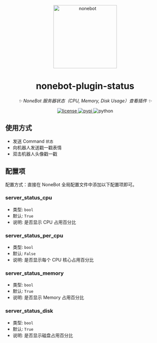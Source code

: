 <!--
 * @Author         : yanyongyu
 * @Date           : 2020-11-15 14:40:25
 * @LastEditors    : yanyongyu
 * @LastEditTime   : 2021-03-16 17:14:08
 * @Description    : None
 * @GitHub         : https://github.com/yanyongyu
-->

<p align="center">
  <a href="https://v2.nonebot.dev/"><img src="https://raw.githubusercontent.com/nonebot/nonebot2/master/docs/.vuepress/public/logo.png" width="200" height="200" alt="nonebot"></a>
</p>

<div align="center">

# nonebot-plugin-status

_✨ NoneBot 服务器状态（CPU, Memory, Disk Usage）查看插件 ✨_

</div>

<p align="center">
  <a href="https://raw.githubusercontent.com/cscs181/QQ-Github-Bot/master/LICENSE">
    <img src="https://img.shields.io/github/license/cscs181/QQ-Github-Bot.svg" alt="license">
  </a>
  <a href="https://pypi.python.org/pypi/nonebot-plugin-status">
    <img src="https://img.shields.io/pypi/v/nonebot-plugin-status.svg" alt="pypi">
  </a>
  <img src="https://img.shields.io/badge/python-3.7+-blue.svg" alt="python">
</p>

## 使用方式

- 发送 Command `状态`
- 向机器人发送戳一戳表情
- 双击机器人头像戳一戳

## 配置项

配置方式：直接在 NoneBot 全局配置文件中添加以下配置项即可。

### server_status_cpu

- 类型: `bool`
- 默认: `True`
- 说明: 是否显示 CPU 占用百分比

### server_status_per_cpu

- 类型: `bool`
- 默认: `False`
- 说明: 是否显示每个 CPU 核心占用百分比

### server_status_memory

- 类型: `bool`
- 默认: `True`
- 说明: 是否显示 Memory 占用百分比

### server_status_disk

- 类型: `bool`
- 默认: `True`
- 说明: 是否显示磁盘占用百分比
